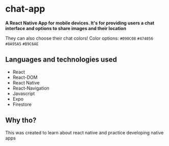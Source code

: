 # chat-app
**A React Native App for mobile devices. It's for providing users a chat interface and options to share images and their location**

They can also choose their chat colors! 
Color options:  `#090C08` `#474056` `#8A95A5` `#B9C6AE`

## Languages and technologies used
* React
* React-DOM
* React Native
* React-Navigation
* Javascript
* Expo
* Firestore

## Why tho?
This was created to learn about react native and practice developing native apps
